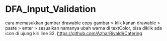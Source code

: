 # DFA_Input_Validation


cara memasukkan gambar drawable
copy gambar > klik kanan drawable > paste > enter > sesuaikan namanya
ubah warna di textColor, bisa diklik ada icon di ujung kiri line 32.
https://github.com/AzharRivaldi/Catering
